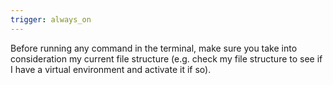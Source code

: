 ```yaml
---
trigger: always_on
---
```


Before running any command in the terminal, make sure you take into consideration my current file structure (e.g. check my file structure to see if I have a virtual environment and activate it if so).